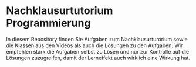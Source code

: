 # Nachklausurtutorium Programmierung

In diesem Repository finden Sie Aufgaben zum Nachklausurturorium sowie die Klassen aus den Videos als auch die Lösungen zu den Aufgaben.
Wir empfehlen stark die Aufgaben selbst zu Lösen und nur zur Kontrolle auf die Lösungen zuzugreifen, damit der Lerneffekt auch wirklich eine Wirkung hat.
